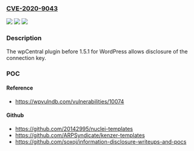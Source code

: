 ### [CVE-2020-9043](https://cve.mitre.org/cgi-bin/cvename.cgi?name=CVE-2020-9043)
![](https://img.shields.io/static/v1?label=Product&message=n%2Fa&color=blue)
![](https://img.shields.io/static/v1?label=Version&message=n%2Fa&color=blue)
![](https://img.shields.io/static/v1?label=Vulnerability&message=n%2Fa&color=brighgreen)

### Description

The wpCentral plugin before 1.5.1 for WordPress allows disclosure of the connection key.

### POC

#### Reference
- https://wpvulndb.com/vulnerabilities/10074

#### Github
- https://github.com/20142995/nuclei-templates
- https://github.com/ARPSyndicate/kenzer-templates
- https://github.com/soxoj/information-disclosure-writeups-and-pocs

